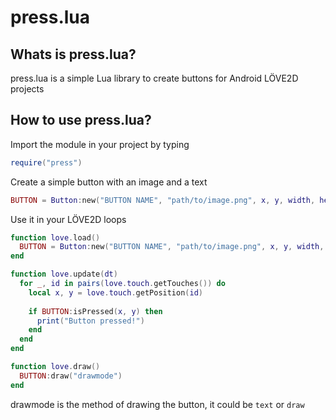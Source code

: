 # press.lua
## Whats is press.lua?
press.lua is a simple Lua library to create buttons for Android LÖVE2D projects

## How to use press.lua?
Import the module in your project by typing
```lua
require("press")
```

Create a simple button with an image and a text
```lua
BUTTON = Button:new("BUTTON NAME", "path/to/image.png", x, y, width, height)
```

Use it in your LÖVE2D loops
```lua
function love.load()
  BUTTON = Button:new("BUTTON NAME", "path/to/image.png", x, y, width, height)
end

function love.update(dt)
  for _, id in pairs(love.touch.getTouches()) do
    local x, y = love.touch.getPosition(id)
  
    if BUTTON:isPressed(x, y) then
      print("Button pressed!")
    end
  end
end

function love.draw()
  BUTTON:draw("drawmode")
end
```
drawmode is the method of drawing the button, it could be `text` or `draw`
